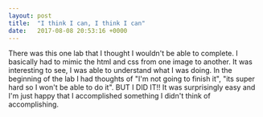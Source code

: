 ```yaml
---
layout: post
title:  "I think I can, I think I can"
date:   2017-08-08 20:53:16 +0000
---
```



There was this one lab that I thought I wouldn't be able to complete. I basically had to mimic the html and css from one image to another. It was interesting to see, I was able to understand what I was doing. In the beginning of the lab I had thoughts of "I'm not going to finish it", "its super hard so I won't be able to do it". BUT I DID IT!! It was surprisingly easy and I'm just happy that I accomplished something I didn't think of accomplishing. 
